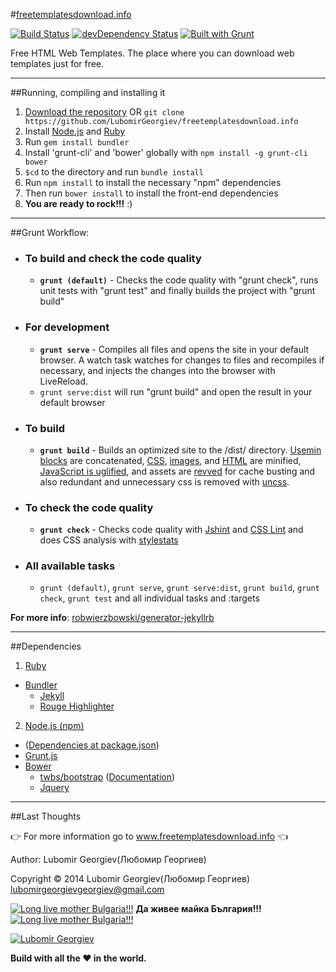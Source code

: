 #[freetemplatesdownload.info](http://freetemplatesdownload.info/) 

[![Build Status](https://travis-ci.org/LubomirGeorgiev/freetemplatesdownload.info.svg?branch=master)](https://travis-ci.org/LubomirGeorgiev/freetemplatesdownload.info)   [![devDependency Status](https://david-dm.org/LubomirGeorgiev/freetemplatesdownload.info/dev-status.svg)](https://david-dm.org/LubomirGeorgiev/freetemplatesdownload.info#info=devDependencies)   [![Built with Grunt](https://cdn.gruntjs.com/builtwith.png)](http://gruntjs.com/)

Free HTML Web Templates. The place where you can download web templates just for free.

___

##Running, compiling and installing it

1.  [Download the repository](https://github.com/LubomirGeorgiev/freetemplatesdownload.info/archive/master.zip) OR `git clone https://github.com/LubomirGeorgiev/freetemplatesdownload.info`
2.  Install [Node.js](www.nodejs.org) and [Ruby](https://www.ruby-lang.org/)
3.  Run `gem install bundler`
4.  Install 'grunt-cli' and 'bower' globally with `npm install -g grunt-cli bower`
5.  `$cd` to the directory and run `bundle install`
6.  Run `npm install` to install the necessary "npm" dependencies
7.  Then run `bower install` to install the front-end dependencies
8.  **You are ready to rock!!!** :)

___

##Grunt Workflow:

- ### To build and check the code quality 
  -   **`grunt (default)`** - Checks the code quality with "grunt check", runs unit tests with "grunt test" and finally builds the project with "grunt build"

- ### For development
  -   **`grunt serve`** - Compiles all files and opens the site in your default browser. A watch task watches for changes to files and recompiles if necessary, and injects the changes into the browser with LiveReload.
  - `grunt serve:dist` will run "grunt build" and open the result in your default browser

- ### To build
    - **`grunt build`** - Builds an optimized site to the /dist/ directory. [Usemin blocks](https://github.com/yeoman/grunt-usemin#the-useminprepare-task) are concatenated, [CSS](https://github.com/gruntjs/grunt-contrib-cssmin), [images](https://github.com/gruntjs/grunt-contrib-imagemin), and [HTML](https://github.com/gruntjs/grunt-contrib-htmlmin) are minified, [JavaScript is uglified](https://github.com/gruntjs/grunt-contrib-uglify), and assets are [revved](https://github.com/yeoman/grunt-filerev) for cache busting and also redundant and unnecessary css is removed with [uncss](https://github.com/addyosmani/grunt-uncss).

- ### To check the code quality 
    - **`grunt check`** - Checks code quality with [Jshint](https://github.com/gruntjs/grunt-contrib-jshint) and [CSS Lint](https://github.com/gruntjs/grunt-contrib-csslint) and does CSS analysis with [stylestats](https://github.com/tvooo/grunt-stylestats)

- ### All available tasks
  -   `grunt (default)`, `grunt serve`, `grunt serve:dist`, `grunt build`, `grunt check`, `grunt test` and all individual tasks and :targets

**For more info**: [robwierzbowski/generator-jekyllrb](https://github.com/robwierzbowski/generator-jekyllrb)

___

##Dependencies
1. [Ruby](https://www.ruby-lang.org/en/installation/)
  - [Bundler](http://bundler.io/)
    - [Jekyll](http://www.jekyllrb.com)
    - [Rouge Highlighter](https://github.com/jneen/rouge)
2. [Node.js (npm)](http://www.nodejs.org)
  - ([Dependencies at package.json](https://github.com/LubomirGeorgiev/freetemplatesdownload.info/blob/master/package.json))
  - [Grunt.js](http://www.gruntjs.com)
  - [Bower](http://bower.io/)
    - [twbs/bootstrap](https://github.com/twbs/bootstrap) ([Documentation](http://getbootstrap.com))
    -  [Jquery](http://jquery.com/)

___

##Last Thoughts

:point_right: For more information go to www.freetemplatesdownload.info :point_left:

Author: Lubomir Georgiev(Любомир Георгиев)

Copyright :copyright: 2014 Lubomir Georgiev(Любомир Георгиев) lubomirgeorgievgeorgiev@gmail.com

[![Long live mother Bulgaria!!!](http://upload.wikimedia.org/wikipedia/commons/2/29/Icons-flag-bg.png)](http://en.wikipedia.org/wiki/Bulgaria)  **Да живее майка България!!!**  [![Long live mother Bulgaria!!!](http://upload.wikimedia.org/wikipedia/commons/2/29/Icons-flag-bg.png)](http://en.wikipedia.org/wiki/Bulgaria)

[![Lubomir Georgiev](http://freetemplatesdownload.info/images/signature.svg)](https://github.com/LubomirGeorgiev)

**Build with all the :heart: in the world.**
